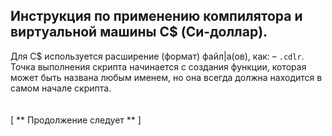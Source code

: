Инструкция по применению компилятора и виртуальной машины C$ (Си-доллар).
-
Для C$ используется расширение (формат) файл|а(ов), как: – `.cdlr`.
<br>
Точка выполнения скрипта начинается с создания функции, которая может быть названа любым именем, но она всегда должна находится в самом начале скрипта.
<br>
<br>
<br>
[
** Продолжение следует **
]
